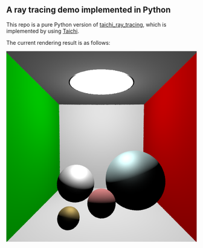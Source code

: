## A ray tracing demo implemented in Python


This repo is a pure Python version of [taichi_ray_tracing](https://github.com/erizmr/taichi_ray_tracing), which is implemented by using [Taichi](https://github.com/taichi-dev/taichi).

The current rendering result is as follows:

![rendering result](output/image.png)